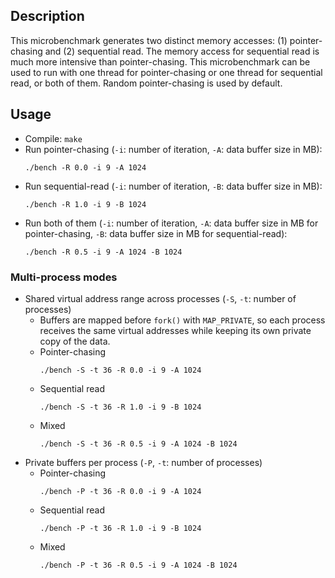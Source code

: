 ## Description
This microbenchmark generates two distinct memory accesses: (1) pointer-chasing and (2) sequential read. The memory access for sequential read is much more intensive than pointer-chasing.
This microbenchmark can be used to run with one thread for pointer-chasing or one thread for sequential read, or both of them. Random pointer-chasing is used by default.

## Usage
* Compile: `make`
* Run pointer-chasing (`-i`: number of iteration, `-A`: data buffer size in MB):
  ```
  ./bench -R 0.0 -i 9 -A 1024
  ```
* Run sequential-read (`-i`: number of iteration, `-B`: data buffer size in MB):
  ```
  ./bench -R 1.0 -i 9 -B 1024
  ```
* Run both of them (`-i`: number of iteration, `-A`: data buffer size in MB for pointer-chasing, `-B`: data buffer size in MB for sequential-read):
  ```
  ./bench -R 0.5 -i 9 -A 1024 -B 1024
  ```

### Multi-process modes
* Shared virtual address range across processes (`-S`, `-t`: number of processes)
  * Buffers are mapped before `fork()` with `MAP_PRIVATE`, so each process
    receives the same virtual addresses while keeping its own private copy of
    the data.
  * Pointer-chasing
    ```
    ./bench -S -t 36 -R 0.0 -i 9 -A 1024
    ```
  * Sequential read
    ```
    ./bench -S -t 36 -R 1.0 -i 9 -B 1024
    ```
  * Mixed
    ```
    ./bench -S -t 36 -R 0.5 -i 9 -A 1024 -B 1024
    ```
* Private buffers per process (`-P`, `-t`: number of processes)
  * Pointer-chasing
    ```
    ./bench -P -t 36 -R 0.0 -i 9 -A 1024
    ```
  * Sequential read
    ```
    ./bench -P -t 36 -R 1.0 -i 9 -B 1024
    ```
  * Mixed
    ```
    ./bench -P -t 36 -R 0.5 -i 9 -A 1024 -B 1024
    ```
